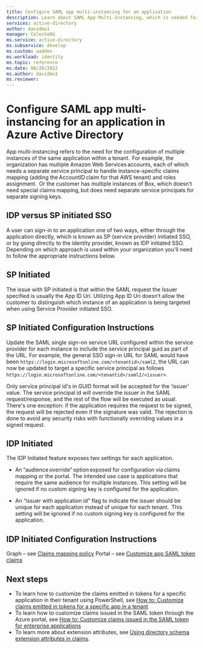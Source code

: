 ```yaml
---
title: Configure SAML app multi-instancing for an application
description: Learn about SAML App Multi-Instancing, which is needed for the configuration of multiple instances of the same application within a tenant.
services: active-directory
author: davidmu1
manager: CelesteDG
ms.service: active-directory
ms.subservice: develop
ms.custom: aaddev
ms.workload: identity
ms.topic: reference
ms.date: 06/28/2022
ms.author: davidmu1
ms.reviewer: 
---
```


# Configure SAML app multi-instancing for an application in Azure Active Directory    
App multi-instancing refers to the need for the configuration of multiple instances of the same application within a tenant.  For example, the organization has multiple Amazon Web Services accounts, each of which needs a separate service principal to handle instance-specific claims mapping (adding the AccountID claim for that AWS tenant) and roles assignment.  Or the customer has multiple instances of Box, which doesn’t need special claims mapping, but does need separate service principals for separate signing keys.  

## IDP versus SP initiated SSO     
A user can sign-in to an application one of two ways, either through the application directly, which is known as SP (service provider) initiated SSO, or by going directly to the identity provider, known as IDP initiated SSO. Depending on which approach is used within your organization you'll need to follow the appropriate instructions below.  

## SP Initiated   
The issue with SP initiated is that within the SAML request the Issuer specified is usually the App ID Uri. Utilizing App ID Uri doesn’t allow the customer to distinguish which instance of an application is being targeted when using Service Provider initiated SSO.   

## SP Initiated Configuration Instructions  
Update the SAML single sign-on service URL configured within the service provider for each instance to include the service principal guid as part of the URL. For example, the general SSO sign-in URL for SAML would have been `https://login.microsoftonline.com/<tenantid>/saml2`, the URL can now be updated to target a specific service principal as follows `https://login.microsoftonline.com/<tenantid>/saml2/<issuer>`.  

Only service principal id's in GUID format will be accepted for the ‘issuer’ value. The service principal id will override the issuer in the SAML request/response, and the rest of the flow will be executed as usual. There's one exception: if the application requires the request to be signed, the request will be rejected even if the signature was valid. The rejection is done to avoid any security risks with functionally overriding values in a signed request.  

## IDP Initiated   
The IDP Initiated feature exposes two settings for each application.   

- An “audience override” option exposed for configuration via claims mapping or the portal.  The intended use case is applications that require the same audience for multiple instances. This setting will be ignored if no custom signing key is configured for the application.    

- An “issuer with application id” flag to indicate the issuer should be unique for each application instead of unique for each tenant.  This setting will be ignored if no custom signing key is configured for the application.  

## IDP Initiated Configuration Instructions  
Graph – see [Claims mapping policy](reference-claims-mapping-policy-type.md)
Portal – see [Customize app SAML token claims](active-directory-saml-claims-customization.md)

## Next steps

- To learn how to customize the claims emitted in tokens for a specific application in their tenant using PowerShell, see [How to: Customize claims emitted in tokens for a specific app in a tenant](active-directory-claims-mapping.md)
- To learn how to customize claims issued in the SAML token through the Azure portal, see [How to: Customize claims issued in the SAML token for enterprise applications](active-directory-saml-claims-customization.md)
- To learn more about extension attributes, see [Using directory schema extension attributes in claims](active-directory-schema-extensions.md).
